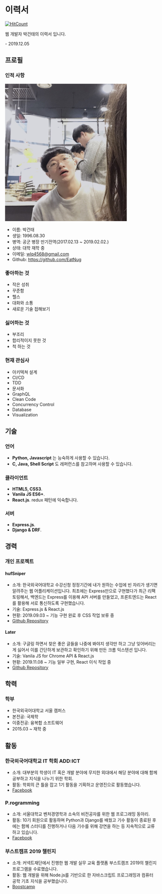 # 이력서

[![HitCount](http://hits.dwyl.io/eaTnuG/RESUME.svg)](http://hits.dwyl.io/eaTnuG/RESUME)

웹 개발자 박건태의 이력서 입니다.

\- 2019.12.05<br>

## 프로필

### 인적 사항

<img src="https://github.com/EatNug/RESUME/blob/master/statics/images/Profile.jpg" width="400" height="450">

- 이름: 박건태
- 생일: 1996.08.30
- 병역: 공군 병장 만기전역(2017.02.13 ~ 2019.02.02.)
- 상태: 대학 재학 중
- 이메일: wlq4568@gmail.com
- Github: https://github.com/EatNug

### 좋아하는 것

- 작은 성취
- 꾸준함
- 헬스
- 대화와 소통
- 새로운 기술 접해보기

### 싫어하는 것

- 부조리
- 합리적이지 못한 것
- 척 하는 것

### 현재 관심사

- 아키텍쳐 설계
- CI/CD
- TDD
- 문서화
- GraphQL
- Clean Code
- Concurrency Control
- Database
- Visualization


## 기술

### 언어

- __Python, Javascript__ 는 능숙하게 사용할 수 있습니다.
- __C, Java, Shell Script__ 도 레퍼런스를 참고하며 사용할 수 있습니다.

### 클라이언트

- __HTML5, CSS3__.
- __Vanila JS ES6+__.
- __React.js__. redux 패턴에 익숙합니다.

### 서버 

- __Express.js__.
- __Django & DRF__.

## 경력

### 개인 프로젝트

#### hufSniper

- 소개: 한국외국어대학교 수강신청 정정기간에 내가 원하는 수업에 빈 자리가 생기면 알려주는 웹 어플리케이션입니다. 최초에는 Express만으로 구현했다가 최근 리팩토링해서, 백엔드는 Express를 이용해 API 서버를 만들었고, 프론트엔드는 React를 활용해 서로 통신하도록 구현했습니다.
- 기술: Express.js & React.js
- 현황: 2019.09.03 ~ 기능 구현 완료 후 CSS 작업 보류 중
- [Github Repository](https://github.com/EatNug/hufSniper)

#### Later

- 소개: 구글링 하면서 찾은 좋은 글들을 나중에 봐야지 생각만 하고 그냥 잊어버리는게 싫어서 이를 간단하게 보관하고 확인하기 위해 만든 크롬 익스텐션 입니다. 
- 기술: Vanila JS for Chrome API & React.js
- 현황: 2019.11.08 ~ 기능 일부 구현, React 이식 작업 중 
- [Github Repository](https://github.com/EatNug/Later)

## 학력

### 학부

- 한국외국어대학교 서울 캠퍼스
- 본전공: 국제학
- 이중전공: 융복합 소프트웨어
- 2015.03 ~ 재학 중

## 활동

### 한국외국어대학교 IT 학회 ADD:ICT

- 소개: 대부분의 학생이 IT 혹은 개발 분야에 무지한 외대에서 해당 분야에 대해 함께 공부하고 지식을 나누기 위한 학회.
- 활동: 학회의 큰 틀을 잡고 1기 활동을 기획하고 운영진으로 활동했습니다.
- [Facebook](https://www.facebook.com/addict2hufs/)

### P.rogramming

- 소개: 서울대학교 벤처경영학과 소속의 비전공자를 위한 웹 프로그래밍 동아리.
- 활동: 10기 회원으로 활동하며 Python과 Django를 배웠고 기수 활동이 종료된 후에는 함께 스터디를 진행하거나 다음 기수를 위해 강연을 하는 등 지속적으로 교류하고 있습니다.
- [Facebook](https://www.facebook.com/p.rogramming3k/)

### 부스트캠프 2019 챌린지

- 소개: 커넥트재단에서 진행한 웹 개발 실무 교육 플랫폼 부스트캠프 2019의 챌린지 프로그램을 수료했습니다.
- 활동: 웹 개발을 위해 Node.js를 기반으로 한 자바스크립트 프로그래밍과 컴퓨터 공학 기초 지식을 공부했습니다.
- [Boostcamp](http://boostcamp.connect.or.kr/)
